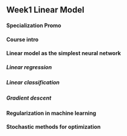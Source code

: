 ## Week1 Linear Model


#### Specialization Promo





#### Course intro





#### Linear model as the simplest neural network

##### Linear regression

##### Linear classification

##### Gradient descent


#### Regularization in machine learning





#### Stochastic methods for optimization

